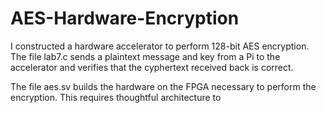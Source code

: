 # AES-Hardware-Encryption

I constructed a hardware accelerator to perform 128-bit AES encryption. The file lab7.c sends a plaintext
message and key from a Pi to the accelerator and verifies that the cyphertext received back
is correct.

The file aes.sv builds the hardware on the FPGA necessary to perform the encryption. This requires thoughtful architecture to  
